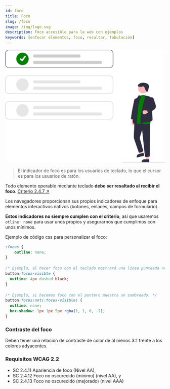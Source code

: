 ```yaml
---
id: foco
title: Foco
slug: /foco
image: /img/logo.svg
description: Foco accesible para la web con ejemplos
keywords: [enfocar elementos, foco, resaltar, tabulación]
---
```


<img src="/img/foco.svg" alt="" />

> El indicador de foco es para los usuarios de teclado, lo que el cursor es para los usuarios de ratón.

Todo elemento operable mediante teclado **debe ser resaltado al recibir el foco**. [Criterio 2.4.7 ↗️](https://www.w3.org/TR/WCAG22/#focus-visible)

Los navegadores proporcionan sus propios indicadores de enfoque para elementos interactivos nativos (botones, enlaces, campos de formulario).


**Estos indicadores no siempre cumplen con el criterio**, así que usaremos `otline: none` para usar unos propios y asegurarnos que cumplimos con unos mínimos.

Ejemplo de código css para personalizar el foco:

```css
:focus {
	outline: none;
}

/* Ejemplo, al hacer foco con el teclado mostrará una línea punteada negra. */
button:focus-visible {
  outline: 4px dashed black;
}
  
/* Ejemplo, si hacemos foco con el puntero muestra un sombreado. */
button:focus:not(:focus-visible) {
  outline: none;
  box-shadow: 1px 1px 5px rgba(1, 1, 0, .7);
}

```

### Contraste del foco

Deben tener una relación de contraste de color de al menos 3:1 frente a los colores adyacentes.


### Requisitos WCAG 2.2

- SC 2.4.11 Apariencia de foco (Nivel AA),
- SC 2.4.12 Foco no oscurecido (mínimo) (nivel AA), y
- SC 2.4.13 Foco no oscurecido (mejorado) (nivel AAA)